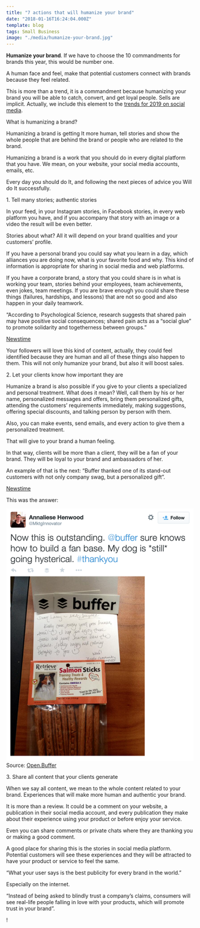```yaml
---
title: "7 actions that will humanize your brand"
date: "2018-01-16T16:24:04.000Z"
template: blog
tags: Small Business
image: "./media/humanize-your-brand.jpg"
---
```



**Humanize your brand**. If we have to choose the 10 commandments for brands this year, this would be number one. 

A human face and feel, make that potential customers connect with brands because they feel related.

This is more than a trend, it is a commandment because humanizing your brand you will be able to catch, convert, and get loyal people. Sells are implicit. Actually, we include this element to the [trends for 2019 on social media](https://cobuildlab.com/blog/social-media-trends-for-2019/).


<title-2>What is humanizing a brand?</title-2>

Humanizing a brand is getting It more human, tell stories and show the whole people that are behind the brand or people who are related to the brand. 

Humanizing a brand is a work that you should do in every digital platform that you have. We mean, on your website, your social media accounts, emails, etc. 

Every day you should do It, and following the next pieces of advice you Will do It successfully.

<title-3>1. Tell many stories; authentic stories</title-3>

In your feed, in your Instagram stories, in Facebook stories, in every web platform you have, and if you accompany that story with an image or a video the result will be even better. 

Stories about what? All it will depend on your brand qualities and your customers’ profile. 

If you have a personal brand you could say what you learn in a day, which alliances you are doing now, what is your favorite food and why. This kind of information is appropriate for sharing in social media and web platforms. 

If you have a corporate brand, a story that you could share is in what is working your team, stories behind your employees, team achievements, even jokes, team meetings. If you are brave enough you could share these things (failures, hardships, and lessons) that are not so good and also happen in your daily teamwork. 

“According to Psychological Science, research suggests that shared pain may have positive social consequences; shared pain acts as a “social glue” to promote solidarity and togetherness between groups.”

[Newstime](https://www.newstimes.com/news/article/5-Things-You-Can-Do-to-Humanize-Your-Brand-13514289.php)

Your followers will love this kind of content, actually, they could feel identified because they are human and all of these things also happen to them. This will not only humanize your brand, but also it will boost sales.

<title-3>2. Let your clients know how important they are</title-3>

Humanize a brand is also possible if you give to your clients a specialized and personal treatment. What does it mean? Well, call them by his or her name, personalized messages and offers, bring them personalized gifts, attending the customers’ requirements immediately, making suggestions, offering special discounts, and talking person by person with them. 

Also, you can make events, send emails, and every action to give them a personalized treatment. 

That will give to your brand a human feeling. 

In that way, clients will be more than a client, they will be a fan of your brand. They will be loyal to your brand and ambassadors of her. 

An example of that is the next: “Buffer thanked one of its stand-out customers with not only company swag, but a personalized gift”.

[Newstime](https://www.newstimes.com/news/article/5-Things-You-Can-Do-to-Humanize-Your-Brand-13514289.php)

This was the answer:

![humanize-your-brand](./media/humanize-your-brand1.png)
Source: [Open.Buffer](https://open.buffer.com/community-delight/)

<youtube-video id="AiCwm8Gf-ts"></youtube-video>

<title-3>3. Share all content that your clients generate</title-3>

When we say all content, we mean to the whole content related to your brand. Experiences that will make more human and authentic your brand.

It is more than a review. It could be a comment on your website, a publication in their social media account, and every publication they make about their experience using your product or before enjoy your service. 

Even you can share comments or private chats where they are thanking you or making a good comment. 

A good place for sharing this is the stories in social media platform. Potential customers will see these experiences and they will be attracted to have your product or service to feel the same. 

“What your user says is the best publicity for every brand in the world.”

Especially on the internet. 


“Instead of being asked to blindly trust a company’s claims, consumers will see real-life people falling in love with your products, which will promote trust in your brand”.

!



